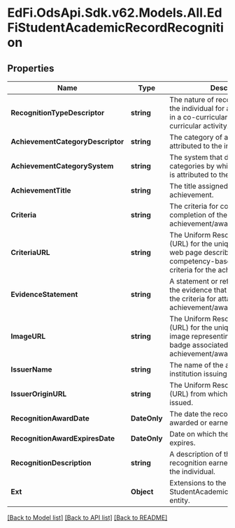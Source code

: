 # EdFi.OdsApi.Sdk.v62.Models.All.EdFiStudentAcademicRecordRecognition

## Properties

Name | Type | Description | Notes
------------ | ------------- | ------------- | -------------
**RecognitionTypeDescriptor** | **string** | The nature of recognition given to the individual for accomplishments in a co-curricular, or extra-curricular activity. | 
**AchievementCategoryDescriptor** | **string** | The category of achievement attributed to the individual. | [optional] 
**AchievementCategorySystem** | **string** | The system that defines the categories by which an achievement is attributed to the individual. | [optional] 
**AchievementTitle** | **string** | The title assigned to the achievement. | [optional] 
**Criteria** | **string** | The criteria for competency-based completion of the achievement/award. | [optional] 
**CriteriaURL** | **string** | The Uniform Resource Locator (URL) for the unique address of a web page describing the competency-based completion criteria for the achievement/award. | [optional] 
**EvidenceStatement** | **string** | A statement or reference describing the evidence that the individual met the criteria for attainment of the achievement/award. | [optional] 
**ImageURL** | **string** | The Uniform Resource Locator (URL) for the unique address of an image representing an award or badge associated with the achievement/award. | [optional] 
**IssuerName** | **string** | The name of the agent, entity, or institution issuing the element. | [optional] 
**IssuerOriginURL** | **string** | The Uniform Resource Locator (URL) from which the award was issued. | [optional] 
**RecognitionAwardDate** | **DateOnly** | The date the recognition was awarded or earned. | [optional] 
**RecognitionAwardExpiresDate** | **DateOnly** | Date on which the recognition expires. | [optional] 
**RecognitionDescription** | **string** | A description of the type of recognition earned by or awarded to the individual. | [optional] 
**Ext** | **Object** | Extensions to the StudentAcademicRecordRecognition entity. | [optional] 

[[Back to Model list]](../../README.md#documentation-for-models) [[Back to API list]](../../README.md#documentation-for-api-endpoints) [[Back to README]](../../README.md)

